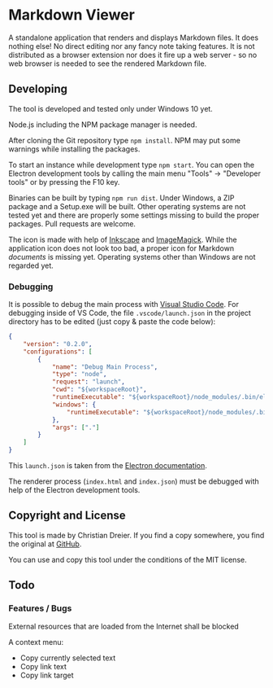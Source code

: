 # Markdown Viewer

A standalone application that renders and displays Markdown files. It does nothing else! No direct editing nor any fancy note taking features. It is not distributed as a browser extension nor does it fire up a web server - so no web browser is needed to see the rendered Markdown file.

## Developing

The tool is developed and tested only under Windows 10 yet.

Node.js including the NPM package manager is needed.

After cloning the Git repository type `npm install`. NPM may put some warnings while installing the packages.

To start an instance while development type `npm start`. You can open the Electron development tools by calling the main menu "Tools" -> "Developer tools" or by pressing the F10 key.

Binaries can be built by typing `npm run dist`. Under Windows, a ZIP package and a Setup.exe will be built. Other operating systems are not tested yet and there are properly some settings missing to build the proper packages. Pull requests are welcome.

The icon is made with help of [Inkscape](https://inkscape.org/en/) and [ImageMagick](https://www.imagemagick.org). While the application icon does not look too bad, a proper icon for Markdown *documents* is missing yet. Operating systems other than Windows are not regarded yet.

### Debugging

It is possible to debug the main process with [Visual Studio Code](https://code.visualstudio.com/). For debugging inside of VS Code, the file `.vscode/launch.json` in the project directory has to be edited (just copy & paste the code below):

```json
{
    "version": "0.2.0",
    "configurations": [
        {
            "name": "Debug Main Process",
            "type": "node",
            "request": "launch",
            "cwd": "${workspaceRoot}",
            "runtimeExecutable": "${workspaceRoot}/node_modules/.bin/electron",
            "windows": {
                "runtimeExecutable": "${workspaceRoot}/node_modules/.bin/electron.cmd"
            },
            "args": ["."]
        }
    ]
}
```

This `launch.json` is taken from the [Electron documentation](https://electronjs.org/docs/tutorial/debugging-main-process-vscode).

The renderer process (`index.html` and `index.json`) must be debugged with help of the Electron development tools. 

## Copyright and License

This tool is made by Christian Dreier. If you find a copy somewhere, you find the original at [GitHub](https://github.com/c3er/mdview).

You can use and copy this tool under the conditions of the MIT license.

## Todo

### Features / Bugs

External resources that are loaded from the Internet shall be blocked

A context menu:

- Copy currently selected text
- Copy link text
- Copy link target
